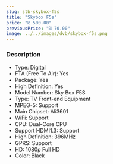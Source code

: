 ```yaml
---
slug: stb-skybox-f5s
title: "Skybox F5s"
price: "₪ 500.00"
previousPrice: "₪ 70.00"
image: ../../images/dvb/skybox-f5s.png
---
```


### Description

- Type: Digital
- FTA (Free To Air): Yes
- Package: Yes
- High Definition: Yes
- Model Number: Sky Box F5S
- Type: TV Front-end Equipment
- MPEG-5: Support
- Main Chipset: Ali3601
- WiFi: Support
- CPU: Dual-Core CPU
- Support HDMI1.3: Support
- High Definition: 396MHz
- GPRS: Support
- HD: 1080p Full HD
- Color: Black
